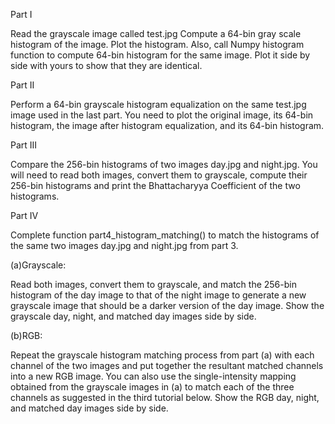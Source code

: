 Part I

Read the grayscale image called test.jpg
Compute a 64-bin gray scale histogram of the image.
Plot the histogram.
Also, call Numpy histogram function to compute 64-bin histogram for the same image. Plot it side by side with yours to show that they are identical.

Part II

Perform a 64-bin grayscale histogram equalization on the same test.jpg image used in the last part. You need to plot the original image, its 64-bin histogram, the image after histogram equalization, and its 64-bin histogram. 

Part III

Compare the 256-bin histograms of two images day.jpg and night.jpg. You will need to read both images, convert them to grayscale, compute their 256-bin histograms and print the Bhattacharyya Coefficient of the two histograms. 

Part IV 

Complete function part4_histogram_matching() to match the histograms of the same two images day.jpg and night.jpg from part 3. 

(a)Grayscale:

Read both images, convert them to grayscale, and match the 256-bin histogram of the day image to that of the night image to generate a new grayscale image that should be a darker version of the day image. Show the grayscale day, night, and matched day images side by side.

(b)RGB: 

Repeat the grayscale histogram matching process from part (a) with each channel of the two images and put together the resultant matched channels into a new RGB image. You can also use the single-intensity mapping obtained from the grayscale images in (a) to match each of the three channels as suggested in the third tutorial below. Show the RGB day, night, and matched day images side by side.
